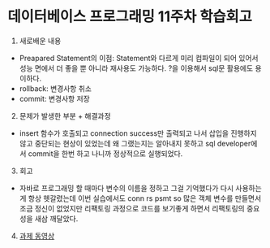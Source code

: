 데이터베이스 프로그래밍 11주차 학습회고
=====================================

1. 새로배운 내용  
- Preapared Statement의 이점: Statement와 다르게 미리 컴파일이 되어 있어서 성능 면에서 더 좋을 뿐 아니라 재사용도 가능하다. ?을 이용해서 sql문 활용에도 용이하다.
- rollback: 변경사항 취소
- commit: 변경사항 저장

2. 문제가 발생한 부분 + 해결과정  
- insert 함수가 호출되고 connection success만 출력되고 나서 삽입을 진행하지 않고 중단되는 현상이 있었는데 왜 그랬는지는 알아내지 못하고 sql developer에서 commit을 한번 하고 나니까 정상적으로 실행되었다.

3. 회고  
- 자바로 프로그래밍 할 때마다 변수의 이름을 정하고 그걸 기억했다가 다시 사용하는게 항상 헷갈렸는데 이번 실습에서도 conn rs psmt so 많은 객체 변수를 만들면서 조금 정신이 없었지만 리팩토링 과정으로 코드를 보기좋게 하면서 리팩토링의 중요성을 새삼 깨달았다.

4. <a href="https://youtu.be/pF0RUHrMxAo">과제 동영상</a>
